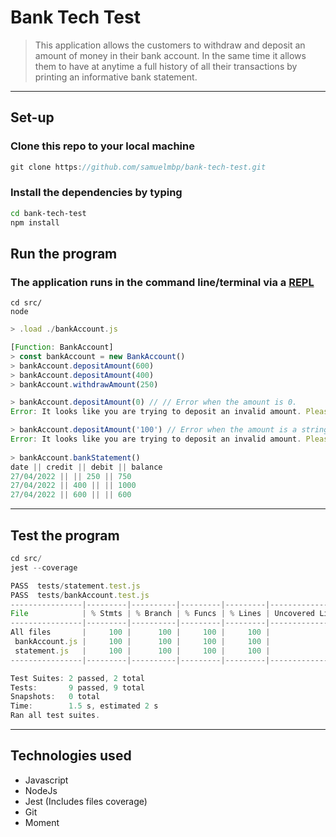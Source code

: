 # Bank Tech Test

> This application allows the customers to withdraw and deposit an amount of money in their bank account. 
> In the same time it allows them to have at anytime a full history of all their transactions by printing an informative bank statement.

- - - -
## Set-up
### Clone this repo to your local machine
```javascript
git clone https://github.com/samuelmbp/bank-tech-test.git
```
### Install the dependencies by typing
```zsh
cd bank-tech-test
npm install
```

## Run the program
### The application runs in the command line/terminal via a [REPL](https://en.wikipedia.org/wiki/Read%E2%80%93eval%E2%80%93print_loop)
```node
cd src/
node 
```

```javascript
> .load ./bankAccount.js

[Function: BankAccount]
> const bankAccount = new BankAccount()
> bankAccount.depositAmount(600)
> bankAccount.depositAmount(400)
> bankAccount.withdrawAmount(250)

> bankAccount.depositAmount(0) // // Error when the amount is 0.
Error: It looks like you are trying to deposit an invalid amount. Please try again with a valid amount.

> bankAccount.depositAmount('100') // Error when the amount is a string.
Error: It looks like you are trying to deposit an invalid amount. Please try again with a valid amount.
  
> bankAccount.bankStatement()
date || credit || debit || balance
27/04/2022 || || 250 || 750
27/04/2022 || 400 || || 1000
27/04/2022 || 600 || || 600
```
- - - - 

## Test the program
```javascript
cd src/
jest --coverage

PASS  tests/statement.test.js
PASS  tests/bankAccount.test.js
----------------|---------|----------|---------|---------|-------------------
File            | % Stmts | % Branch | % Funcs | % Lines | Uncovered Line #s 
----------------|---------|----------|---------|---------|-------------------
All files       |     100 |      100 |     100 |     100 |                   
 bankAccount.js |     100 |      100 |     100 |     100 |                   
 statement.js   |     100 |      100 |     100 |     100 |                   
----------------|---------|----------|---------|---------|-------------------

Test Suites: 2 passed, 2 total
Tests:       9 passed, 9 total
Snapshots:   0 total
Time:        1.5 s, estimated 2 s
Ran all test suites.
```
- - - -

## Technologies used

- Javascript
- NodeJs
- Jest (Includes files coverage)
- Git
- Moment
